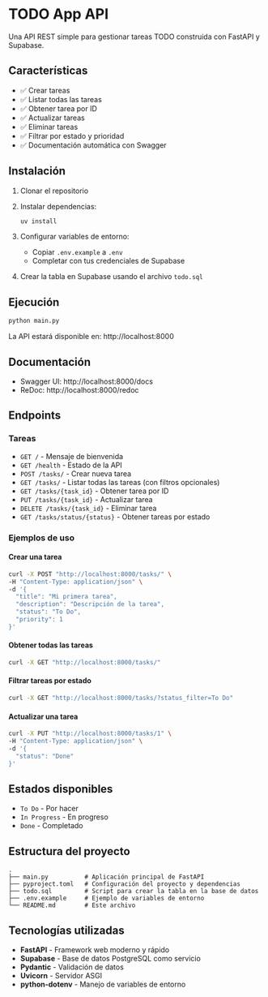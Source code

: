 # TODO App API

Una API REST simple para gestionar tareas TODO construida con FastAPI y Supabase.

## Características

- ✅ Crear tareas
- ✅ Listar todas las tareas
- ✅ Obtener tarea por ID
- ✅ Actualizar tareas
- ✅ Eliminar tareas
- ✅ Filtrar por estado y prioridad
- ✅ Documentación automática con Swagger

## Instalación

1. Clonar el repositorio
2. Instalar dependencias:
   ```bash
   uv install
   ```

3. Configurar variables de entorno:
   - Copiar `.env.example` a `.env`
   - Completar con tus credenciales de Supabase

4. Crear la tabla en Supabase usando el archivo `todo.sql`

## Ejecución

```bash
python main.py
```

La API estará disponible en: http://localhost:8000

## Documentación

- Swagger UI: http://localhost:8000/docs
- ReDoc: http://localhost:8000/redoc

## Endpoints

### Tareas

- `GET /` - Mensaje de bienvenida
- `GET /health` - Estado de la API
- `POST /tasks/` - Crear nueva tarea
- `GET /tasks/` - Listar todas las tareas (con filtros opcionales)
- `GET /tasks/{task_id}` - Obtener tarea por ID
- `PUT /tasks/{task_id}` - Actualizar tarea
- `DELETE /tasks/{task_id}` - Eliminar tarea
- `GET /tasks/status/{status}` - Obtener tareas por estado

### Ejemplos de uso

#### Crear una tarea
```bash
curl -X POST "http://localhost:8000/tasks/" \
-H "Content-Type: application/json" \
-d '{
  "title": "Mi primera tarea",
  "description": "Descripción de la tarea",
  "status": "To Do",
  "priority": 1
}'
```

#### Obtener todas las tareas
```bash
curl -X GET "http://localhost:8000/tasks/"
```

#### Filtrar tareas por estado
```bash
curl -X GET "http://localhost:8000/tasks/?status_filter=To Do"
```

#### Actualizar una tarea
```bash
curl -X PUT "http://localhost:8000/tasks/1" \
-H "Content-Type: application/json" \
-d '{
  "status": "Done"
}'
```

## Estados disponibles

- `To Do` - Por hacer
- `In Progress` - En progreso
- `Done` - Completado

## Estructura del proyecto

```
.
├── main.py          # Aplicación principal de FastAPI
├── pyproject.toml   # Configuración del proyecto y dependencias
├── todo.sql         # Script para crear la tabla en la base de datos
├── .env.example     # Ejemplo de variables de entorno
└── README.md        # Este archivo
```

## Tecnologías utilizadas

- **FastAPI** - Framework web moderno y rápido
- **Supabase** - Base de datos PostgreSQL como servicio
- **Pydantic** - Validación de datos
- **Uvicorn** - Servidor ASGI
- **python-dotenv** - Manejo de variables de entorno